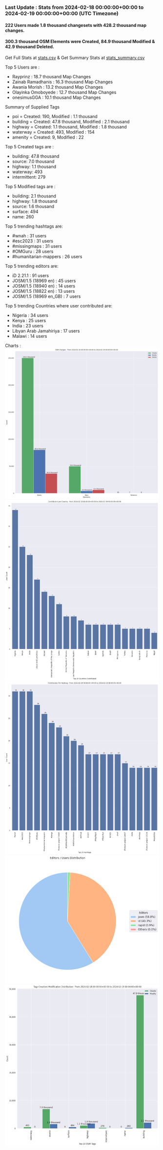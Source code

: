 ### Last Update : Stats from 2024-02-18 00:00:00+00:00 to 2024-02-19 00:00:00+00:00 (UTC Timezone)

#### 222 Users made 1.8 thousand changesets with 428.2 thousand map changes.
#### 300.3 thousand OSM Elements were Created, 84.9 thousand Modified & 42.9 thousand Deleted.
Get Full Stats at [stats.csv](/stats/hotosm/Daily/stats.csv)
 & Get Summary Stats at [stats_summary.csv](/stats/hotosm/Daily/stats_summary.csv)

Top 5 Users are : 
- Rayprinz : 18.7 thousand Map Changes
- Zainab Ramadhanis : 16.3 thousand Map Changes
- Awania Morish : 13.2 thousand Map Changes
- Olayinka Omoboyede : 12.7 thousand Map Changes
- onesimusGGA : 10.1 thousand Map Changes

Summary of Supplied Tags
- poi = Created: 190, Modified : 1.1 thousand
- building = Created: 47.8 thousand, Modified : 2.1 thousand
- highway = Created: 1.1 thousand, Modified : 1.8 thousand
- waterway = Created: 493, Modified : 154
- amenity = Created: 9, Modified : 22


Top 5 Created tags are :
- building: 47.8 thousand
- source: 7.0 thousand
- highway: 1.1 thousand
- waterway: 493
- intermittent: 279


Top 5 Modified tags are :
- building: 2.1 thousand
- highway: 1.8 thousand
- source: 1.6 thousand
- surface: 494
- name: 260


Top 5 trending hashtags are:
- #wnah : 31 users
- #esc2023 : 31 users
- #missingmaps : 31 users
- #OMGuru : 28 users
- #humanitarian-mappers : 26 users


Top 5 trending editors are:
- iD 2.21.1 : 91 users
- JOSM/1.5 (18969 en) : 45 users
- JOSM/1.5 (18940 en) : 14 users
- JOSM/1.5 (18822 en) : 13 users
- JOSM/1.5 (18969 en_GB) : 7 users


Top 5 trending Countries where user contributed are:
- Nigeria : 34 users
- Kenya : 25 users
- India : 23 users
- Libyan Arab Jamahiriya : 17 users
- Malawi : 14 users


 Charts : 
![Alt text](./stats_osm_changes.png) 
![Alt text](./stats_users_per_country.png) 
![Alt text](./stats_users_per_hashtag.png) 
![Alt text](./stats_editors_pie_chart.png) 
![Alt text](./stats_tags.png) 
